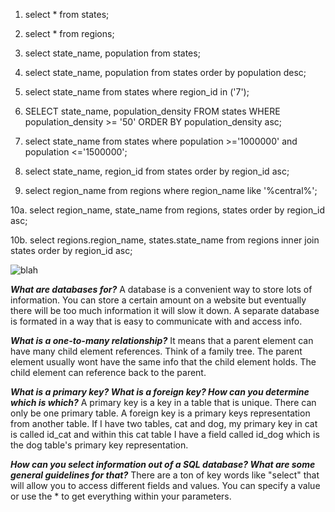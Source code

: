 1. select * from states;

2. select * from regions;

3. select state_name, population from states;

4. select state_name, population from states order by population desc;

5. select state_name from states where region_id in ('7');

6. SELECT state_name, population_density
	FROM states
	WHERE population_density >= '50'
	ORDER BY population_density asc;

7. select state_name
	from states
	where population >='1000000' and population <='1500000';

8. select state_name, region_id
	from states
	order by region_id asc;

9. select region_name
	from regions
	where region_name
	like '%central%';

10a. select region_name, state_name
	 from regions, states
	 order by region_id asc;

10b. select regions.region_name, states.state_name
	 from regions
	 inner join states
	 order by region_id asc;

![blah](tables.jpg "Schema Design")

***What are databases for?***
A database is a convenient way to store lots of information. You can 
store a certain amount on a website but eventually there will be too
much information it will slow it down. A separate database is 
formated in a way that is easy to communicate with and access info.

***What is a one-to-many relationship?***
It means that a parent element can have many child element references.
Think of a family tree. The parent element usually wont have the same 
info that the child element holds. The child element can reference back
to the parent.

***What is a primary key? What is a foreign key? How can you determine which is which?***
A primary key is a key in a table that is unique. There can only be one
primary table. A foreign key is a primary keys representation from another
table. If I have two tables, cat and dog, my primary key in cat is called 
id_cat and within this cat table I have a field called id_dog which is
the dog table's primary key representation.  

***How can you select information out of a SQL database? What are some general guidelines for that?***
There are a ton of key words like "select" that will allow you to access
different fields and values. You can specify a value or use the * to get
everything within your parameters.
